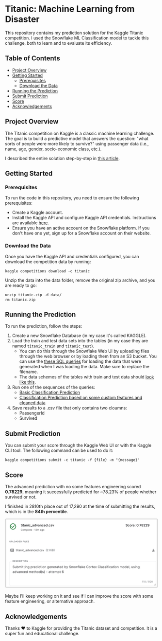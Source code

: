 # Titanic: Machine Learning from Disaster

This repository contains my prediction solution for the Kaggle Titanic competition. I used the Snowflake ML Classification model to tackle this challenge, both to learn and to evaluate its efficiency.

## Table of Contents

- [Project Overview](#project-overview)
- [Getting Started](#getting-started)
    - [Prerequisites](#prerequisites)
    - [Download the Data](#download-the-data)
- [Running the Prediction](#running-the-prediction)
- [Submit Prediction](#submit-prediction)
- [Score](#score)
- [Acknowledgements](#acknowledgements)

## Project Overview

The Titanic competition on Kaggle is a classic machine learning challenge. The goal is to build a predictive model that answers the question: "what sorts of people were more likely to survive?" using passenger data (i.e., name, age, gender, socio-economic class, etc.).

I described the entire solution step-by-step in [this article](https://medium.com/@zizek.uros/how-i-solved-the-kaggles-titanic-ml-challenge-using-snowflake-classification-model-5e249563a79e). 

## Getting Started

### Prerequisites

To run the code in this repository, you need to ensure the following prerequisites:

- Create a Kaggle account.
- Install the Kaggle API and configure Kaggle API credentials. Instructions are available [here](https://github.com/Kaggle/kaggle-api/blob/main/docs/).
- Ensure you have an active account on the Snowflake platform. If you don't have one yet, sign up for a Snowflake account on their website.

### Download the Data

Once you have the Kaggle API and credentials configured, you can download the competition data by running:

```
kaggle competitions download -c titanic
```

Unzip the data into the data folder, remove the original zip archive, and you are ready to go:
```
unzip titanic.zip -d data/
rm titanic.zip
```

## Running the Prediction

To run the prediction, follow the steps:

1. Create a new Snowflake Database (in my case it's called KAGGLE).
2. Load the train and test data sets into the tables (in my case they are named `titanic_train` and `titanic_test`).
   - You can do this through the Snowflake Web UI by uploading files through the web browser or by loading them from an S3 bucket. You can use the [these SQL queries](load-data-example.sql) for loading the data that were generated when I was loading the data. Make sure to replace the filename.
   - The data schemes of the tables with train and test data should [look like this](schemas.sql).
3. Run one of the sequences of the queries:
   - [Basic Classification Prediction](snowflake-ml-classification-basic.sql)
   - [Classification Prediction based on some custom features and cleaned data](snowflake-ml-classification-advanced.sql)
4. Save results to a .csv file that only contains two cloumns: 
    - PassengerId
    - Survived

## Submit Prediction

You can submit your score through the Kaggle Web UI or with the Kaggle CLI tool. The following command can be used to do it:

```
kaggle competitions submit -c titanic -f {file} -m "{message}"
```

## Score

The advanced prediction with no some features engineering scored **0.78229**, meaning it successfully predicted for ~78.23% of people whether survived or not. 

I finished in 2810th place out of 17,290 at the time of submitting the results, which is in the **84th percentile**. 

![Score](images/score.png)

Maybe I'll keep working on it and see if I can improve the score with some feature engineering, or alternative approach.

## Acknowledgements

Thanks ❤️ to Kaggle for providing the Titanic dataset and competition. It is a super fun and educational challenge.
